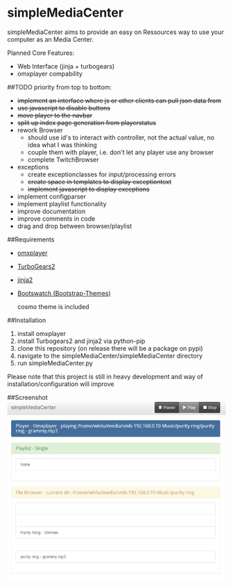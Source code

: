 simpleMediaCenter
=================

simpleMediaCenter aims to provide an easy on Ressources way to use your computer as an Media Center. 

Planned Core Features:
+ Web Interface (jinja + turbogears)
+ omxplayer compability

##TODO 
priority from top to bottom:
+ ~~implement an interface where js or other clients can pull json data from~~
+ ~~use javascript to disable buttons~~
+ ~~move player to the navbar~~
+ ~~split up index page generation from playerstatus~~
+ rework Browser
   + should use id's to interact with controller, not the actual value, no idea what I was thinking
   + couple them with player, i.e. don't let any player use any browser
   + complete TwitchBrowser
+ exceptions
   + create exceptionclasses for input/processing errors
   + ~~create space in templates to display exceptiontext~~
   + ~~implement javascript to display exceptions~~
+ implement configparser
+ implement playlist functionality
+ improve documentation 
+ improve comments in code
+ drag and drop between browser/playlist

##Requirements
+ [omxplayer](http://omxplayer.sconde.net/)
+ [TurboGears2](http://turbogears.org/)
+ [jinja2](http://jinja.pocoo.org/)
+ [Bootswatch (Bootstrap-Themes)](https://github.com/thomaspark/bootswatch)

   cosmo theme is included

##Installation
1. install omxplayer
2. install Turbogears2 and jinja2 via python-pip
3. clone this repository (on release there will be a package on pypi)
4. navigate to the simpleMediaCenter/simpleMediaCenter directory
5. run simpleMediaCenter.py

Please note that this project is still in heavy development and way of installation/configuration will improve

##Screenshot
![index Screenshot V0.4](./docs/simpleMediaServer_v0_4.PNG)


 
